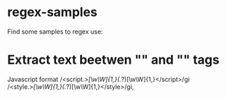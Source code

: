# regex-samples

Find some samples to regex use:

# Extract text beetwen "<scrip>" and "</script>" tags

Javascript format
/<script.*>[\w\W]{1,}(.*?)[\w\W]{1,}<\/script>/gi   
/<style.*>[\w\W]{1,}(.*?)[\w\W]{1,}<\/style>/gi,

